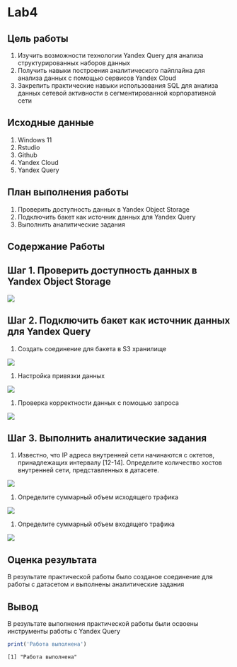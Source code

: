 

# Lab4

## Цель работы

1.  Изучить возможности технологии Yandex Query для анализа
    структурированных наборов данных
2.  Получить навыки построения аналитического пайплайна для анализа
    данных с помощью сервисов Yandex Cloud
3.  Закрепить практические навыки использования SQL для анализа данных
    сетевой активности в сегментированной корпоративной сети

## Исходные данные

1.  Windows 11
2.  Rstudio
3.  Github
4.  Yandex Cloud
5.  Yandex Query

## План выполнения работы

1.  Проверить доступность данных в Yandex Object Storage
2.  Подключить бакет как источник данных для Yandex Query
3.  Выполнить аналитические задания

## Содержание Работы

## Шаг 1. Проверить доступность данных в Yandex Object Storage

![](https://github.com/Andrey41854/Nagibin_R/blob/main/Lab4/img/1.png)

## Шаг 2. Подключить бакет как источник данных для Yandex Query

1.  Создать соединение для бакета в S3 хранилище

![](https://github.com/Andrey41854/Nagibin_R/blob/main/Lab4/img/2.png)

1.  Настройка привязки данных

![](https://github.com/Andrey41854/Nagibin_R/blob/main/Lab4/img/3.png)

1.  Проверка корректности данных с помошью запроса

![](https://github.com/Andrey41854/Nagibin_R/blob/main/Lab4/img/4.png)

## Шаг 3. Выполнить аналитические задания

1.  Известно, что IP адреса внутренней сети начинаются с октетов,
    принадлежащих интервалу \[12-14\]. Определите количество хостов
    внутренней сети, представленных в датасете.

![](https://github.com/Andrey41854/Nagibin_R/blob/main/Lab4/img/5.png)

1.  Определите суммарный объем исходящего трафика

![](https://github.com/Andrey41854/Nagibin_R/blob/main/Lab4/img/6.png)

1.  Определите суммарный объем входящего трафика

![](https://github.com/Andrey41854/Nagibin_R/blob/main/Lab4/img/7.png)

## Оценка результата

В результате практической работы было созданое соединение для работы с
датасетом и выполнены аналитические задания

## Вывод

В результате выполнения практической работы были освоены инструменты
работы с Yandex Query

``` r
print('Работа выполнена')
```

    [1] "Работа выполнена"
